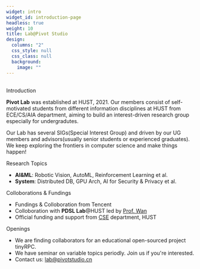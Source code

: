```yaml
---
widget: intro
widget_id: introduction-page
headless: true
weight: 10
title: Lab@Pivot Studio
design:
  columns: "2"
  css_style: null
  css_class: null
  background:
    image: ""
---
```

<div class="row">
    <div class="col-12 col-lg-12">
        <br>
        <div class="section-subheading">Introduction</div>
        <p><strong>Pivot Lab</strong> was established at HUST, 2021. Our members consist of self-motivated students from different
        information disciplines at HUST from ECE/CS/AIA department, aiming to build an interest-driven research group
        especially for undergradutes.</p><p>Our Lab has several SIGs(Special Interest Group) and driven by our UG members and advisors(usually
        senior students or experienced graduates). We keep exploring the frontiers in computer science and make
        things happen!</p>
    </div>
</div>
<div class="row">
    <div class="col-12 col-lg-4">
        <div class="section-subheading">Research Topics</div>
        <ul class="ul-interests mb-0">
            <li><strong>AI&ML</strong>: Robotic Vision, AutoML, Reinforcement Learning et al.</li>
            <li><strong>System</strong>: Distributed DB, GPU Arch, AI for Security & Privacy et al.</li>
        </ul>
    </div>
    <div class="col-12 col-lg-4">
        <div class="section-subheading">Colloborations & Fundings</div>
        <ul class="ul-interests mb-0">
            <li>Fundings & Colloboration from Tencent</li>
            <li>Colloboration with <strong>PDSL Lab</strong>@HUST led by <a href=""http://faculty.hust.edu.cn/wanjiguang/zh_CN/zhym/1618843/list/index.htm>Prof. Wan</a></li>
            <li>Official funding and support from <a  href="http://cs.hust.edu.cn">CSE</a> department, HUST</li>
        </ul>
    </div>
    <div class="col-12 col-lg-4">
        <div class="section-subheading">Openings</div>
        <ul class="ul-interests mb-0">
            <li>We are finding collaborators for an educational open-sourced project tinyRPC.</li>
            <li>We have seminar on variable topics periodly. Join us if you're interested.</li>
            <li>Contact us: <a href="mailto:lab@pivotstudio.cn">lab@pivotstudio.cn</a></li>
        </ul>
    </div>
</div>
